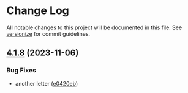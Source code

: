 # Change Log

All notable changes to this project will be documented in this file. See [versionize](https://github.com/versionize/versionize) for commit guidelines.

<a name="4.1.8"></a>
## [4.1.8](https://www.github.com/nightingaleproject/vital-record-dotnet-demo/releases/tag/v4.1.8) (2023-11-06)

### Bug Fixes

* another letter ([e0420eb](https://www.github.com/nightingaleproject/vital-record-dotnet-demo/commit/e0420eb81f7e61f9bd247696e10fb9b49496993a))

